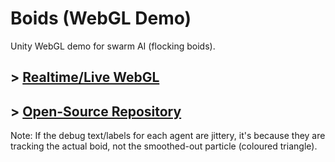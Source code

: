 # Boids (WebGL Demo)

Unity WebGL demo for swarm AI (flocking boids).

## \> [Realtime/Live WebGL](https://mirzabeig.github.io/Boids-WebGL/)
## \> [Open-Source Repository](https://github.com/MirzaBeig/Boids)

Note: If the debug text/labels for each agent are jittery, it's because they are tracking the actual boid, not the smoothed-out particle (coloured triangle).

